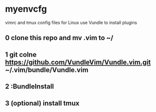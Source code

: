 # myenvcfg
vimrc and tmux config files for Linux
use Vundle to install plugins
## 0 clone this repo and mv .vim to ~/
## 1 git colne https://github.com/VundleVim/Vundle.vim.git ~/.vim/bundle/Vundle.vim
## 2 :BundleInstall
## 3 (optional) install tmux 
